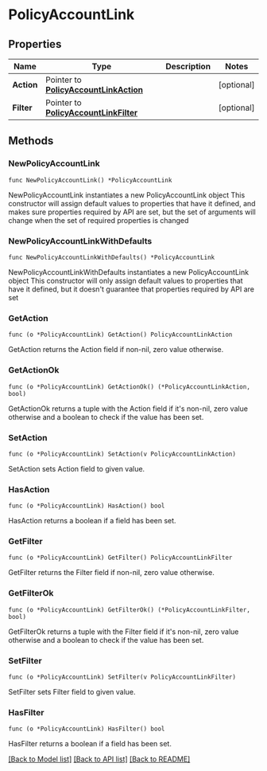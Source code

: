 # PolicyAccountLink

## Properties

Name | Type | Description | Notes
------------ | ------------- | ------------- | -------------
**Action** | Pointer to [**PolicyAccountLinkAction**](PolicyAccountLinkAction.md) |  | [optional] 
**Filter** | Pointer to [**PolicyAccountLinkFilter**](PolicyAccountLinkFilter.md) |  | [optional] 

## Methods

### NewPolicyAccountLink

`func NewPolicyAccountLink() *PolicyAccountLink`

NewPolicyAccountLink instantiates a new PolicyAccountLink object
This constructor will assign default values to properties that have it defined,
and makes sure properties required by API are set, but the set of arguments
will change when the set of required properties is changed

### NewPolicyAccountLinkWithDefaults

`func NewPolicyAccountLinkWithDefaults() *PolicyAccountLink`

NewPolicyAccountLinkWithDefaults instantiates a new PolicyAccountLink object
This constructor will only assign default values to properties that have it defined,
but it doesn't guarantee that properties required by API are set

### GetAction

`func (o *PolicyAccountLink) GetAction() PolicyAccountLinkAction`

GetAction returns the Action field if non-nil, zero value otherwise.

### GetActionOk

`func (o *PolicyAccountLink) GetActionOk() (*PolicyAccountLinkAction, bool)`

GetActionOk returns a tuple with the Action field if it's non-nil, zero value otherwise
and a boolean to check if the value has been set.

### SetAction

`func (o *PolicyAccountLink) SetAction(v PolicyAccountLinkAction)`

SetAction sets Action field to given value.

### HasAction

`func (o *PolicyAccountLink) HasAction() bool`

HasAction returns a boolean if a field has been set.

### GetFilter

`func (o *PolicyAccountLink) GetFilter() PolicyAccountLinkFilter`

GetFilter returns the Filter field if non-nil, zero value otherwise.

### GetFilterOk

`func (o *PolicyAccountLink) GetFilterOk() (*PolicyAccountLinkFilter, bool)`

GetFilterOk returns a tuple with the Filter field if it's non-nil, zero value otherwise
and a boolean to check if the value has been set.

### SetFilter

`func (o *PolicyAccountLink) SetFilter(v PolicyAccountLinkFilter)`

SetFilter sets Filter field to given value.

### HasFilter

`func (o *PolicyAccountLink) HasFilter() bool`

HasFilter returns a boolean if a field has been set.


[[Back to Model list]](../README.md#documentation-for-models) [[Back to API list]](../README.md#documentation-for-api-endpoints) [[Back to README]](../README.md)



